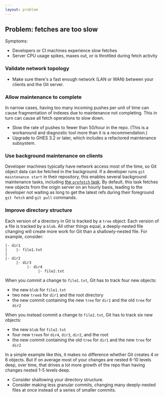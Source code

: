 ```yaml
---
layout: problem
---
```

## Problem: fetches are too slow

Symptoms:
- Developers or CI machines experience slow fetches
- Server CPU usage spikes, maxes out, or is throttled during fetch activity

### Validate network topology

- Make sure there's a fast enough network (LAN or WAN) between your clients and the Git server.

### Allow maintenance to complete

In narrow cases, having too many incoming pushes per unit of time can cause fragmentation of indexes due to maintenance not completing.
This in turn can cause all fetch operations to slow down.

- Slow the rate of pushes to fewer than 50/hour in the repo. (This is a workaround and diagnostic tool more than it is a recommendation.)
- Upgrade to GHES 3.2 or later, which includes a refactored maintenance subsystem.

### Use background maintenance on clients

Developer machines typically have network access most of the time, so Git object data can be fetched in the background.
If a developer runs `git maintenance start` in their repository, this enables several background maintenance tasks, including [the `prefetch` task](https://git-scm.com/docs/git-maintenance#Documentation/git-maintenance.txt-prefetch).
By default, this task fetches new objects from the origin server on an hourly basis, leading to the developer not waiting as long to get the latest refs during their foreground `git fetch` and `git pull` commands.

### Improve directory structure

Each version of a directory in Git is tracked by a `tree` object.
Each version of a file is tracked by a `blob`.
All other things equal, a deeply-nested file changing will create more work for Git than a shallowly-nested file.
For example, consider:

```
|- dir1
|    |- file1.txt
|
|- dir2
     |- dir3
          |- dir4
               |- file2.txt
```

When you commit a change to `file1.txt`, Git has to track four new objects:
- the new `blob` for `file1.txt`
- two new `tree`s for `dir1` and the root directory
- the new commit containing the new `tree` for `dir1` and the old `tree` for `dir2`

When you instead commit a change to `file2.txt`, Git has to track six new objects:
- the new `blob` for `file2.txt`
- four new `tree`s for `dir4`, `dir3`, `dir2`, and the root
- the new commit containing the old `tree` for `dir1` and the new `tree` for `dir2`

In a simple example like this, it makes no difference whether Git creates 4 or 6 objects.
But if on average most of your changes are nested 6-10 levels deep, over time, that drives a lot more growth of the repo than having changes nested 1-5 levels deep.

- Consider shallowing your directory structure.
- Consider making less granular commits, changing many deeply-nested files at once instead of a series of smaller commits.
